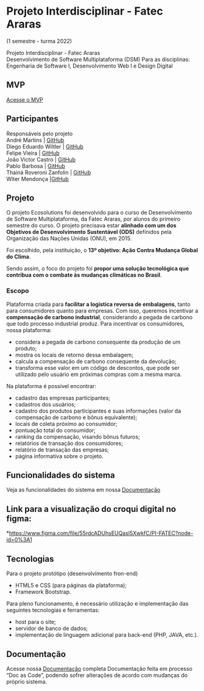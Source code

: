 # Projeto Interdisciplinar - Fatec Araras 
(1 semestre - turma 2022)

Projeto Interdisciplinar - Fatec Araras   
Desenvolvimento de Software Multiplataforma (DSM) 
Para as disciplinas: Engenharia de Software I, Desenvolvimento Web I e Design Digital

## MVP
[Acesse o MVP](https://witermendonca.github.io/PI-Fatec/projetos/ecosolutions/index.html)

## Participantes
Responsáveis pelo projeto <br>
André Martins | [GitHub](https://github.com/Andre520) <br>
Diego Eduardo Wiltler | [GitHub](https://github.com/Diego-Eduardo-Wiltler)<br>
Felipe Vieira | [GitHub](https://github.com/Felipe-Vieira-03)<br>
João Victor Castro | [GitHub](https://github.com/JoaoCaastro)<br>
Pablo Barbosa | [GitHub](https://github.com/Masterkingchefe)<br>
Thainá Roveroni Zanfolin | [GitHub](https://github.com/thainazanfolin)<br>
Witer Mendonça |[GitHub](https://github.com/witermendonca)<br>

## Projeto 
O projeto Ecosolutions foi desenvolvido para o curso de Desenvolvimento de Software Multiplataforma, da Fatec Araras, por alunos do primeiro semestre do curso. 
O projeto precisava estar **alinhado com um dos Objetivos de Desenvolvimento Sustentável (ODS)** definidos pela Organização das Nações Unidas (ONU), em 2015. 

Foi escolhido, pela instituição, o **13º objetivo: Ação Contra Mudança Global do Clima**. 

Sendo assim, o foco do projeto foi **propor uma solução tecnológica que contribua com o combate às mudanças climáticas no Brasil**.

### Escopo
Plataforma criada para **facilitar a logística reversa de embalagens**, tanto para consumidores quanto para empresas. 
Com isso, queremos incentivar a **compensação de carbono industrial**, considerando a pegada de carbono que todo processo industrial produz.
Para incentivar os consumidores, nossa plataforma:
* considera a pegada de carbono consequente da produção de um produto;
* mostra os locais de retorno dessa embalagem;
* calcula a compensação de carbono consequente da devolução;
* transforma esse valor em um código de descontos, que pode ser utilizado pelo usuário em próximas compras com a mesma marca. 

Na plataforma é possível encontrar:
* cadastro das empresas participantes;
* cadastros dos usuários;
* cadastro dos produtos participantes e suas informações (valor da compensação de carbono e bônus equivalente);
* locais de coleta próximo ao consumidor;
* pontuação total do consumidor;
* ranking da compensação, visando bônus futuros;
* relatórios de transação dos consumidores;
* relatório de transação das empresas;
* página informativa sobre o projeto.

## Funcionalidades do sistema
Veja as funcionalidades do sistema em nossa [Documentação](https://github.com/witermendonca/PI-Fatec/tree/main/projetos/documentacao)

## Link para a visualização do croqui digital no figma:
*https://www.figma.com/file/55rdcADUhsEUQasl5XwkfC/PI-FATEC?node-id=0%3A1


## Tecnologias 
Para o projeto protótipo (desenvolvimento fron-end)
* HTML5 e CSS (para páginas da plataforma);
* Framework Bootstrap.

Para pleno funcionamento, é necessário utilização e implementação das seguintes tecnologias e ferramentas:
* host para o site;
* servidor de banco de dados;
* implementação de linguagem adicional para back-end (PHP, JAVA, etc.).

## Documentação
Acesse nossa [Documentação](https://github.com/witermendonca/PI-Fatec/tree/main/projetos/documentacao) completa
Documentação feita em processo “Doc as Code”, podendo sofrer alterações de acordo com mudanças do próprio sistema. 

